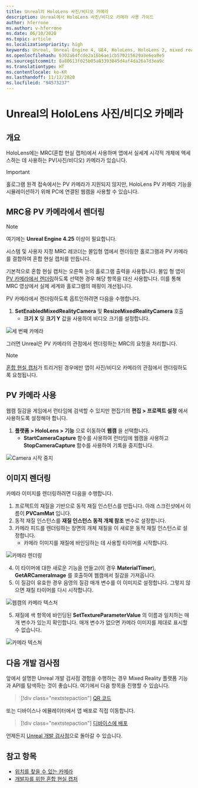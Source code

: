 ```yaml
---
title: Unreal의 HoloLens 사진/비디오 카메라
description: Unreal에서 HoloLens 사진/비디오 카메라 사용 가이드
author: hferrone
ms.author: v-hferrone
ms.date: 06/10/2020
ms.topic: article
ms.localizationpriority: high
keywords: Unreal, Unreal Engine 4, UE4, HoloLens, HoloLens 2, mixed reality, 개발, 기능, 설명서, 가이드, 홀로그램, 카메라, PV 카메라, MRC
ms.openlocfilehash: 6302a64fcde2a16b6ae1cb570215629a3e6ea9e5
ms.sourcegitcommit: 8a80613f025b05a83393845d4af4da26a7d3ea9c
ms.translationtype: HT
ms.contentlocale: ko-KR
ms.lasthandoff: 11/12/2020
ms.locfileid: "94573237"
---
```

# <a name="hololens-photovideo-camera-in-unreal"></a>Unreal의 HoloLens 사진/비디오 카메라

## <a name="overview"></a>개요

HoloLens에는 MRC(혼합 현실 캡처)에서 사용하며 앱에서 실세계 시각적 개체에 액세스하는 데 사용하는 PV(사진/비디오) 카메라가 있습니다. 

> [!IMPORTANT]
> 홀로그램 원격 접속에서는 PV 카메라가 지원되지 않지만, HoloLens PV 카메라 기능을 시뮬레이션하기 위해 PC에 연결된 웹캠을 사용할 수 있습니다.

## <a name="render-from-the-pv-camera-for-mrc"></a>MRC용 PV 카메라에서 렌더링

> [!NOTE]
> 여기에는 **Unreal Engine 4.25** 이상이 필요합니다.

시스템 및 사용자 지정 MRC 레코더는 몰입형 앱에서 렌더링한 홀로그램과 PV 카메라를 결합하여 혼합 현실 캡처를 만듭니다.

기본적으로 혼합 현실 캡처는 오른쪽 눈의 홀로그램 출력을 사용합니다. 몰입 형 앱이 [PV 카메라에서 렌더링](../platform-capabilities-and-apis/mixed-reality-capture-for-developers.md#render-from-the-pv-camera-opt-in)하도록 선택한 경우 해당 항목을 대신 사용합니다. 이를 통해 MRC 영상에서 실제 세계와 홀로그램의 매핑이 개선됩니다.

PV 카메라에서 렌더링하도록 옵트인하려면 다음을 수행합니다.

1. **SetEnabledMixedRealityCamera** 및 **ResizeMixedRealityCamera** 호출
    * **크기 X** 및 **크기 Y** 값을 사용하여 비디오 크기를 설정합니다.

![세 번째 카메라](../platform-capabilities-and-apis/images/unreal-camera-3rd.PNG)

그러면 Unreal은 PV 카메라의 관점에서 렌더링하는 MRC의 요청을 처리합니다.

> [!NOTE]
> [혼합 현실 캡처](../../mixed-reality-capture.md)가 트리거된 경우에만 앱이 사진/비디오 카메라의 관점에서 렌더링하도록 요청됩니다.

## <a name="using-the-pv-camera"></a>PV 카메라 사용

웹캠 질감을 게임에서 런타임에 검색할 수 있지만 편집기의 **편집 > 프로젝트 설정** 에서 사용하도록 설정해야 합니다.
1. **플랫폼 > HoloLens > 기능** 으로 이동하여 **웹캠** 을 선택합니다.
    * **StartCameraCapture** 함수를 사용하여 런타임에 웹캠을 사용하고 **StopCameraCapture** 함수를 사용하여 기록을 중지합니다.

![Camera 시작 중지](images/unreal-camera-startstop.PNG)

## <a name="rendering-an-image"></a>이미지 렌더링
카메라 이미지를 렌더링하려면 다음을 수행합니다.
1. 프로젝트의 재질을 기반으로 동적 재질 인스턴스를 만듭니다. 아래 스크린샷에서 이름이 **PVCamMat** 입니다.  
2. 동적 재질 인스턴스를 **재질 인스턴스 동적 개체 참조** 변수로 설정합니다.  
3. 카메라 피드를 렌더링하는 장면의 개체 재질을 이 새로운 동적 재질 인스턴스로 설정합니다.
    * 카메라 이미지를 재질에 바인딩하는 데 사용할 타이머를 시작합니다.

![카메라 렌더링](images/unreal-camera-render.PNG)

4. 이 타이머에 대한 새로운 기능을 만들고(이 경우 **MaterialTimer**), **GetARCameraImage** 를 호출하여 웹캠에서 질감을 가져옵니다.  
5. 이 질감이 유효한 경우 음영의 질감 매개 변수를 이 이미지로 설정합니다.  그렇지 않으면 재질 타이머를 다시 시작합니다.

![웹캠의 카메라 텍스처](images/unreal-camera-texture.PNG)

5. 재질에 색 항목에 바인딩된 **SetTextureParameterValue** 의 이름과 일치하는 매개 변수가 있는지 확인합니다. 매개 변수가 없으면 카메라 이미지를 제대로 표시할 수 없습니다.

![카메라 텍스처](images/unreal-camera-material.PNG)

## <a name="next-development-checkpoint"></a>다음 개발 검사점

앞에서 설명한 Unreal 개발 검사점 경험을 수행하는 경우 Mixed Reality 플랫폼 기능과 API를 탐색하는 것이 좋습니다. 여기에서 다음 항목을 진행할 수 있습니다.

> [!div class="nextstepaction"]
> [QR 코드](unreal-qr-codes.md)

또는 디바이스나 에뮬레이터에서 앱 배포로 직접 이동합니다.

> [!div class="nextstepaction"]
> [디바이스에 배포](unreal-deploying.md)

언제든지 [Unreal 개발 검사점](unreal-development-overview.md#3-platform-capabilities-and-apis)으로 돌아갈 수 있습니다.

## <a name="see-also"></a>참고 항목
* [위치를 찾을 수 있는 카메라](../platform-capabilities-and-apis/locatable-camera.md)
* [개발자를 위한 혼합 현실 캡처](../platform-capabilities-and-apis/mixed-reality-capture-for-developers.md)
